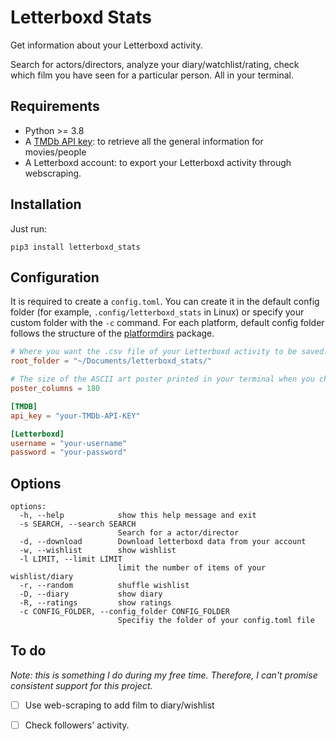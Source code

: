 # Letterboxd Stats

Get information about your Letterboxd activity.

Search for actors/directors, analyze your diary/watchlist/rating, check which film you have seen for a particular person. All in your terminal.

## Requirements

- Python >= 3.8
- A [TMDb API key](https://www.themoviedb.org/documentation/api): to retrieve all the general information for movies/people
- A Letterboxd account: to export your Letterboxd activity through webscraping.

## Installation
Just run:
```shell
pip3 install letterboxd_stats
```

## Configuration
It is required to create a `config.toml`. You can create it in the default config folder (for example, `.config/letterboxd_stats` in Linux) or specify your custom folder with the `-c` command. For each platform, default config folder follows the structure of the [platformdirs](https://github.com/platformdirs/platformdirs) package.

```toml
# Where you want the .csv file of your Letterboxd activity to be saved.
root_folder = "~/Documents/letterboxd_stats/"

# The size of the ASCII art poster printed in your terminal when you check the details of a movie. Set to 0 to disable 
poster_columns = 180

[TMDB]
api_key = "your-TMDb-API-KEY"

[Letterboxd]
username = "your-username"
password = "your-password"
```

## Options
```shell
options:
  -h, --help            show this help message and exit
  -s SEARCH, --search SEARCH
                        Search for a actor/director
  -d, --download        Download letterboxd data from your account
  -w, --wishlist        show wishlist
  -l LIMIT, --limit LIMIT
                        limit the number of items of your wishlist/diary
  -r, --random          shuffle wishlist
  -D, --diary           show diary
  -R, --ratings         show ratings
  -c CONFIG_FOLDER, --config_folder CONFIG_FOLDER
                        Specifiy the folder of your config.toml file
```

## To do
_Note: this is something I do during my free time. Therefore, I can't promise consistent support for this project._

- [ ] Use web-scraping to add film to diary/wishlist

- [ ] Check followers' activity. 
